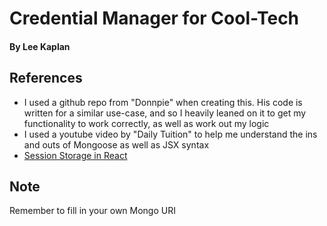 # Credential Manager for Cool-Tech
#### By Lee Kaplan

## References

- I used a github repo from "Donnpie" when creating this. His code is written for a similar use-case, and so I heavily leaned on it to get my functionality to work correctly, as well as work out my logic
- I used a youtube video by "Daily Tuition" to help me understand the ins and outs of Mongoose as well as JSX syntax
- [Session Storage in React](https://stackoverflow.com/questions/40399873/initializing-and-using-sessionstorage-in-react)

## Note
Remember to fill in your own Mongo URI
